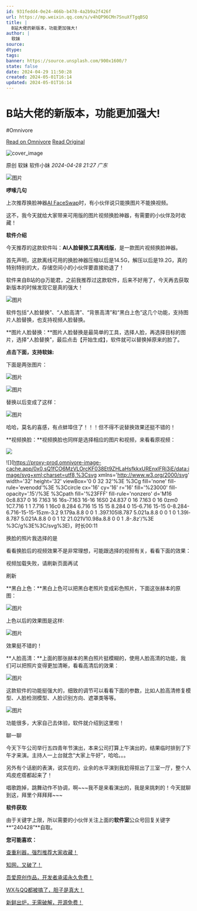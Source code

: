 ```yaml
---
id: 931fedd4-0e24-466b-b478-4a2b9a2f426f
url: https://mp.weixin.qq.com/s/v4hQP96CMn7SnuXfTgqBSQ
title: |
  B站大佬的新版本，功能更加强大!
author: |
  软妹
source: 
dtype: 
tags: 
banner: https://source.unsplash.com/900x1600/?
state: false
date: 2024-04-29 11:50:28
created: 2024-05-01T16:14
updated: 2024-05-01T16:14
---
```



# B站大佬的新版本，功能更加强大!
#Omnivore

[Read on Omnivore](https://omnivore.app/me/https-mp-weixin-qq-com-s-v-4-h-qp-96-c-mn-7-snu-xf-tgq-bsq-18f27f9a1e9)
[Read Original](https://mp.weixin.qq.com/s/v4hQP96CMn7SnuXfTgqBSQ)

![cover_image](https://proxy-prod.omnivore-image-cache.app/0x0,sxaRE92bpZ0jUDcxapgJjKYNXXmLnrK8uFlWhZ1cT1_w/https://mmbiz.qpic.cn/mmbiz_jpg/5MxBk8vG3LZ5Bna6qrzCzNz2bpvFfF1wfgHsFCWY1oewQjJwfMu53PHibYSsVPichudtEUJAKTzfTvPhiaUC85GsA/0?wx_fmt=jpeg) 

原创  软妹  软件小妹 _2024-04-28 21:27_ _广东_ 

![图片](https://proxy-prod.omnivore-image-cache.app/0x0,sI9X1gPGWDeGRdUu67fDeSCo5Jr5JMiK1f4IPB_89SW8/https://mmbiz.qpic.cn/mmbiz_gif/5MxBk8vG3LbOIUBAJVvAzBl5yoP1ibTOmgHibVF9CsAAy5n4KPlibXfrWIfCqYcyjNNjZwia0hia1czxe4E92sXxzNg/640?wx_fmt=gif)

**啰嗦几句**

上次推荐换脸神器[AI FaceSwap](https://mp.weixin.qq.com/s?%5F%5Fbiz=MzkxMzEyNTA2Nw==&mid=2247502237&idx=1&sn=4f3f49808d2c7b80adc10c64f634a4c0&scene=21#wechat%5Fredirect)时，有小伙伴说只能换图片不能换视频。

这不，我今天就给大家带来可用版的图片视频换脸神器，有需要的小伙伴及时收藏！

**软件介绍**

今天推荐的这款软件叫：**AI人脸替换工具离线版**，是一款图片视频换脸神器。

首先声明，这款离线可用的换脸神器压缩以后是14.5G，解压以后是19.2G，真的特别特别的大，存储空间小的小伙伴要直接劝退了！

软件来自B站的@万能君，之前我推荐过这款软件，后来不好用了，今天再去获取新版本的时候发现它是真的强大！

![图片](https://proxy-prod.omnivore-image-cache.app/0x0,sSLMwL1jz-XcvgV-woKYV-PsLI7a4cr7TbSZvUrF2y-s/https://mmbiz.qpic.cn/mmbiz_png/5MxBk8vG3LZ5Bna6qrzCzNz2bpvFfF1wFcibe8UBwWPtFsazSzoicTibE9L5RrgP8YkicCsmGvciaV84OBMOI6FBmgA/640?wx_fmt=png)

软件包括“人脸替换”、“人脸高清”、“背景高清”和“黑白上色”这几个功能，支持图片人脸替换，也支持视频人脸替换。

**图片人脸替换：**图片人脸替换是最简单的工具，选择人脸，再选择目标的图片，选择“人脸替换”，最后点击【开始生成】，软件就可以替换掉原来的脸了。

**点击下面，支持软妹:**

下面是两张图片：

![图片](https://proxy-prod.omnivore-image-cache.app/0x0,skJaGPkY4bQQVUvx166F3avKR05QEbVdQ8Tv3fxvhhjY/https://mmbiz.qpic.cn/mmbiz_png/5MxBk8vG3LZ5Bna6qrzCzNz2bpvFfF1wDxSN959aYd6E1Cz5q9J9WAibCkUfibxOsMl6nlOibnWeTXLycicAvrcqBw/640?wx_fmt=png)

![图片](https://proxy-prod.omnivore-image-cache.app/0x0,sMRzxbDTG6bhbZmnalDGVXUl3IFGGlZnsKdG8eSUgQAg/https://mmbiz.qpic.cn/mmbiz_jpg/5MxBk8vG3LZ5Bna6qrzCzNz2bpvFfF1w5WSKfBXFG53ybwMu0Zic1CdfkHbm2Hf7M0B69mNWm7Wnqt6zWaRC0eA/640?wx_fmt=jpeg)

替换以后变成了这样：

![图片](https://proxy-prod.omnivore-image-cache.app/0x0,sj44TUplq3FzvMzeME2Krkzn5Ii1-7VHuE0EpECR9q90/https://mmbiz.qpic.cn/mmbiz_jpg/5MxBk8vG3LZ5Bna6qrzCzNz2bpvFfF1wQTlC7ict0MJy3e92KK6iaRP0kKzic5kC9p0dZ0w9gmeA1KfeiaCXURnndg/640?wx_fmt=jpeg)

哈哈，莫名的喜感，有点蚌埠住了！！！但不得不说替换效果还挺不错的！

**视频换脸：**视频换脸也同样是选择相应的图片和视频，来看看原视频：

![](https://proxy-prod.omnivore-image-cache.app/0x0,sIvG-hbtIoHPRApXUZ6q3zsc3s2jvHKsx3FlIYWDPRrE/https://mmbiz.qpic.cn/mmbiz_jpg/5MxBk8vG3LZ5Bna6qrzCzNz2bpvFfF1wWAljvxRNllt5eVhA5KWSvfAr9HbRJOzc8uRpicfYgGgWcDYafeicpT2w/640?wx_fmt=jpeg&wxfrom=16)

![](https://proxy-prod.omnivore-image-cache.app/0x0,sQ1fCO6MzVLOrcKF038Et9ZHLaHsfkkxUREnxlFRi3iE/data:image/svg+xml;charset=utf8,%3Csvg xmlns='http://www.w3.org/2000/svg' width='32' height='32' viewBox='0 0 32 32'%3E  %3Cg fill='none' fill-rule='evenodd'%3E    %3Ccircle cx='16' cy='16' r='16' fill='%23000' fill-opacity='.15'/%3E    %3Cpath fill='%23FFF' fill-rule='nonzero' d='M16 0c8.837 0 16 7.163 16 16s-7.163 16-16 16S0 24.837 0 16 7.163 0 16 0zm0 1C7.716 1 1 7.716 1 16c0 8.284 6.716 15 15 15 8.284 0 15-6.716 15-15 0-8.284-6.716-15-15-15zm-3.2 9.179a.8.8 0 0 1 .397.105l8.787 5.021a.8.8 0 0 1 0 1.39l-8.787 5.021A.8.8 0 0 1 12 21.021V10.98a.8.8 0 0 1 .8-.8z'/%3E  %3C/g%3E%3C/svg%3E)，时长00:11

换脸的照片我选择的是

看看换脸后的视频效果不是非常理想，可能跟选择的视频有关，看看下面的效果：

视频加载失败，请刷新页面再试

 刷新 

**黑白上色：**黑白上色可以把黑白老照片变成彩色照片，下面这张赫本的原图：

![图片](https://proxy-prod.omnivore-image-cache.app/0x0,sjm67CwlLtJWVwgzqudGsDER36Q1BApM-gghA3mR6gw0/https://mmbiz.qpic.cn/mmbiz_png/5MxBk8vG3LZ5Bna6qrzCzNz2bpvFfF1wrlC9zCQg1ltbMVNniaSZpfo9VbIibX6aRN3SKTFWJjbBr0877BZVqATQ/640?wx_fmt=png)

上色以后的效果图是这样:

![图片](https://proxy-prod.omnivore-image-cache.app/0x0,soNAIV0RufjScPP2Y-aR9jlijzO-2f5CxLEBcX8pidEQ/https://mmbiz.qpic.cn/mmbiz_png/5MxBk8vG3LZ5Bna6qrzCzNz2bpvFfF1wocLCrzicktKoYYX2faMYib37Hb3KwZGAmXDib7lcptDIIiaMNzr78TEICw/640?wx_fmt=png)

效果挺不错的！

**人脸高清：**上面的那张赫本的黑白照片挺模糊的，使用人脸高清的功能，我们可以把照片变得更加清晰，看看高清后的效果：  

![图片](https://proxy-prod.omnivore-image-cache.app/0x0,sYUjn0VqogLNrY0QM9kUm1c7BqDlbQXUzfUI7mfwZenY/https://mmbiz.qpic.cn/mmbiz_png/5MxBk8vG3LZ5Bna6qrzCzNz2bpvFfF1wsMxptUibfpJBfZPDumOV5jNnXJ1keiavkSyVy5rJOBToldCAcxD2kKvA/640?wx_fmt=png)

这款软件的功能挺强大的，细致的调节可以看看下面的参数，比如人脸高清修复模型、人脸检测模型、人脸识别方向、遮罩类等等。

![图片](https://proxy-prod.omnivore-image-cache.app/0x0,s2tSj6mIXPwLmFdjSdbC_PlLmxeUSiQHV5hCILaJzuY8/https://mmbiz.qpic.cn/mmbiz_png/5MxBk8vG3LZ5Bna6qrzCzNz2bpvFfF1wDBp2xMrQb2IdqibAwpx7VrJexkDmOhDNa392OoY27IEjFQh5r6gIInA/640?wx_fmt=png)

功能很多，大家自己去体验，软件就介绍到这里啦！

聊一聊

今天下午公司举行五四青年节演出，本来公司打算上午演出的，结果临时排到了下午才来演。主持人一上台就念“大家上午好”，哈哈。。。

另外有个话剧的表演，说实在的，业余的水平演到我尬得抠出了三室一厅，整个人鸡皮疙瘩都起来了！

唱歌跑掉，跳舞动作不协调，啊\~\~\~我不是来看演出的，我是来挑刺的！今天就聊到这，拜里个拜拜拜\~\~\~

**软件获取**

由于关键字上限，所以需要的小伙伴关注上面的**软件室**公众号回复关键字**“240428”**自取。

**您可能喜欢：**

[查重利器，强烈推荐大家收藏！](http://mp.weixin.qq.com/s?%5F%5Fbiz=MzkxMzEyNTA2Nw==&mid=2247502542&idx=1&sn=4d72ef382f160fb8f6c242d043ad970d&chksm=c100f16af677787cf35a342275f0e72b9bc3643fa7e43f5c88374a291e35c4ab047468e73615&scene=21#wechat%5Fredirect)

[知网，又破了！](http://mp.weixin.qq.com/s?%5F%5Fbiz=MzkxMzEyNTA2Nw==&mid=2247502525&idx=1&sn=18df0364997a1ab4a9bc647a4090b253&chksm=c100f119f677780f9ead202056913cbe54a604c6ce9ea77c1faf4efd20ca552057ba2c3b8241&scene=21#wechat%5Fredirect)

[吾爱原创作品，开发者承诺永久免费！](http://mp.weixin.qq.com/s?%5F%5Fbiz=MzkxMzEyNTA2Nw==&mid=2247502498&idx=1&sn=8f5aaea1f69dc5dd7b1733ad98dd7c34&chksm=c100f106f67778101f660f55fc275ac2c6cdb29d73a4d14f4d8fadcab846d1aff638c51f4cb9&scene=21#wechat%5Fredirect)

[WX与QQ都被搞了，胆子是真大！](http://mp.weixin.qq.com/s?%5F%5Fbiz=MzkxMzEyNTA2Nw==&mid=2247502473&idx=1&sn=7755c08e4fa24996db2a3642930126df&chksm=c100f12df677783bcd615025bb8dc5e70be9e8c6ec9220810b5f4248e2d92cc4e7da7887d925&scene=21#wechat%5Fredirect)

[新鲜出炉，无需破解，开源免费！](http://mp.weixin.qq.com/s?%5F%5Fbiz=MzkxMzEyNTA2Nw==&mid=2247502459&idx=1&sn=ce80f3de93d0042720121594ca652054&chksm=c100f1dff67778c96ff140c9fa29a5d6fa9907b424b4333e98f64a08dea47b8e5868ab83eb9a&scene=21#wechat%5Fredirect)



